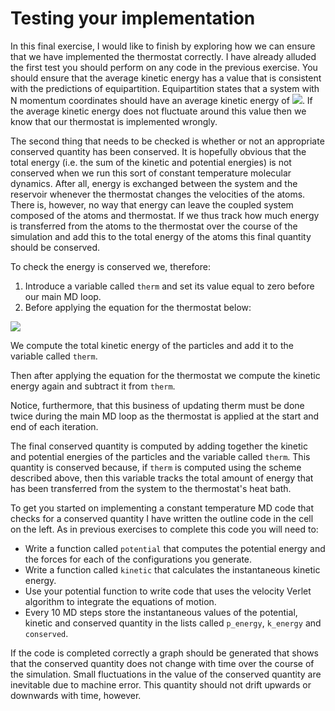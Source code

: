 # Testing your implementation

In this final exercise, I would like to finish by exploring how we can ensure that we have implemented the thermostat correctly.  I have already alluded the first test you should perform on any code in the previous exercise.  You should ensure that the average kinetic energy has a value that is consistent with the predictions of equipartition.  Equipartition states that a system with N momentum coordinates should have an average kinetic energy of ![](https://render.githubusercontent.com/render/math?math=\frac{Nk_BT}{2}).  If the average kinetic energy does not fluctuate around this value then we know that our thermostat is implemented wrongly.

The second thing that needs to be checked is whether or not an appropriate conserved quantity has been conserved.  It is hopefully obvious that the total energy (i.e. the sum of the kinetic and potential energies) is not conserved when we run this sort of constant temperature molecular dynamics.  After all, energy is exchanged between the system and the reservoir whenever the thermostat changes the velocities of the atoms.  There is, however, no way that energy can leave the coupled system composed of the atoms and thermostat.  If we thus track how much energy is transferred from the atoms to the thermostat over the course of the simulation and add this to the total energy of the atoms this final quantity should be conserved.     

To check the energy is conserved we, therefore:

1. Introduce a variable called `therm` and set its value equal to zero before our main MD loop.
2. Before applying the equation for the thermostat below:

![](https://render.githubusercontent.com/render/math?math=v_\textrm{new}=v_\textrm{old}e^{-\gamma\delta}%2B\sqrt{\frac{k_BT(1-e^{-2\gamma\delta})}{m}}N(0,1))

We compute the total kinetic energy of the particles and add it to the variable called `therm`.

Then after applying the equation for the thermostat we compute the kinetic energy again and subtract it from `therm`.

Notice, furthermore, that this business of updating therm must be done twice during the main MD loop as the thermostat is applied at the start and end of each iteration.

The final conserved quantity is computed by adding together the kinetic and potential energies of the particles and the variable called `therm`.  This quantity is conserved because, if `therm` is computed using the scheme described above, then this variable tracks the total amount of energy that has been transferred from the system to the thermostat's heat bath.  

To get you started on implementing a constant temperature MD code that checks for a conserved quantity I have written the outline code in the cell on the left.  As in previous exercises to complete this code you will need to:

* Write a function called `potential` that computes the potential energy and the forces for each of the configurations you generate.
* Write a function called `kinetic` that calculates the instantaneous kinetic energy.
* Use your potential function to write code that uses the velocity Verlet algorithm to integrate the equations of motion.
* Every 10 MD steps store the instantaneous values of the potential, kinetic and conserved quantity in the lists called `p_energy`, `k_energy` and `conserved`.

If the code is completed correctly a graph should be generated that shows that the conserved quantity does not change with time over the course of the simulation.  Small fluctuations in the value of the conserved quantity are inevitable due to machine error.  This quantity should not drift upwards or downwards with time, however. 



